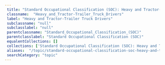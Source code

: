 ```yaml
--- 
 title: "Standard Occupational Classification (SOC): Heavy and Tractor-Trailer Truck Drivers" 
 classname:  "Heavy_and_Tractor-Trailer_Truck_Drivers" 
 label: "Heavy and Tractor-Trailer Truck Drivers" 
 subclassname: "null" 
 subclasslabel: "null" 
 parentclassname: "Standard_Occupational_Classification_(SOC)" 
 parentclasslabel: "Standard Occupational Classification (SOC)" 
 equalentCollections: [] 
 collections: ['Standard Occupational Classification (SOC): Heavy and Tractor-Trailer Truck Drivers']
 aliases:  "/topic/standard-occupational-classification-soc-heavy-and-tractor-trailer-truck-drivers"  
 searchCategory: "topic" 
---
```

